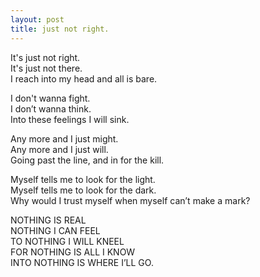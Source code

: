 ```yaml
---
layout: post
title: just not right.
---
```


It's just not right. <br>
It's just not there. <br>
I reach into my head and all is bare. <br>

I don't wanna fight. <br>
I don’t wanna think. <br>
Into these feelings I will sink. <br>

Any more and I just might. <br>
Any more and I just will. <br>
Going past the line, and in for the kill. <br>

Myself tells me to look for the light. <br>
Myself tells me to look for the dark. <br>
Why would I trust myself when myself can’t make a mark? <br>

NOTHING IS REAL <br>
NOTHING I CAN FEEL <br>
TO NOTHING I WILL KNEEL <br>
FOR NOTHING IS ALL I KNOW <br>
INTO NOTHING IS WHERE I’LL GO. <br> 


